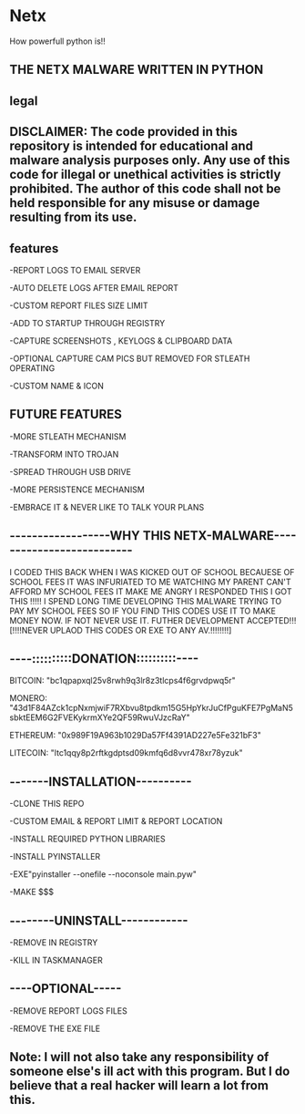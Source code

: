 # Netx
How powerfull python is!!

 THE NETX MALWARE WRITTEN IN PYTHON
 -

 legal
 -
 DISCLAIMER: The code provided in this repository is intended for educational and malware analysis purposes only. Any use of this code for illegal or unethical activities is strictly prohibited. The author of this code shall not be held responsible for any misuse or damage resulting from its use.
 -

 features
-
 -REPORT LOGS TO EMAIL SERVER
 
 -AUTO DELETE LOGS AFTER EMAIL REPORT
 
 -CUSTOM REPORT FILES SIZE LIMIT
 
 -ADD TO STARTUP THROUGH REGISTRY
 
 -CAPTURE SCREENSHOTS , KEYLOGS & CLIPBOARD DATA
 
 -OPTIONAL CAPTURE CAM PICS BUT REMOVED FOR STLEATH OPERATING
 
 -CUSTOM NAME & ICON

 FUTURE FEATURES
 -
 -MORE STLEATH MECHANISM
 
 -TRANSFORM INTO TROJAN
 
 -SPREAD THROUGH USB  DRIVE
 
 -MORE PERSISTENCE MECHANISM
 
 -EMBRACE IT & NEVER LIKE TO TALK YOUR PLANS


 ------------------WHY THIS NETX-MALWARE--------------------------
 -
 I CODED THIS BACK WHEN I WAS KICKED OUT OF SCHOOL BECAUESE OF SCHOOL FEES IT WAS INFURIATED TO ME 
 WATCHING MY PARENT CAN'T AFFORD MY SCHOOL FEES IT MAKE ME ANGRY I RESPONDED THIS I GOT THIS !!!!!
 I SPEND LONG TIME DEVELOPING THIS MALWARE  TRYING TO PAY MY SCHOOL FEES SO IF YOU FIND THIS CODES 
 USE IT TO MAKE MONEY NOW.  IF NOT NEVER USE IT.  FUTHER DEVELOPMENT ACCEPTED!!!   
 [!!!!NEVER UPLAOD THIS CODES OR EXE TO ANY AV.!!!!!!!!]

 ----::::::::::DONATION::::::::::----
 -
 BITCOIN:    "bc1qpapxql25v8rwh9q3lr8z3tlcps4f6grvdpwq5r"
 
 MONERO:     "43d1F84AZck1cpNxmjwiF7RXbvu8tpdkm15G5HpYkrJuCfPguKFE7PgMaN5sbktEEM6G2FVEKykrmXYe2QF59RwuVJzcRaY"
 
 ETHEREUM:   "0x989F19A963b1029Da57Ff4391AD227e5Fe321bF3"
 
 LITECOIN:   "ltc1qqy8p2rftkgdptsd09kmfq6d8vvr478xr78yzuk"


 -------INSTALLATION----------
 -
 -CLONE THIS REPO
 
 -CUSTOM EMAIL & REPORT LIMIT & REPORT LOCATION

 -INSTALL REQUIRED PYTHON LIBRARIES
 
 -INSTALL PYINSTALLER

 -EXE"pyinstaller --onefile --noconsole main.pyw"
 
 -MAKE $$$

 --------UNINSTALL------------
 -
 -REMOVE IN REGISTRY
 
 -KILL IN TASKMANAGER
 
 ----OPTIONAL-----
 -
 -REMOVE REPORT LOGS FILES
 
 -REMOVE THE EXE FILE

 Note: I will not also take any responsibility of someone else's ill act with this program. But I do believe that a real hacker will learn a lot from this.
 -
 
